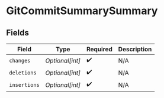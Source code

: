 # GitCommitSummarySummary


## Fields

| Field              | Type               | Required           | Description        |
| ------------------ | ------------------ | ------------------ | ------------------ |
| `changes`          | *Optional[int]*    | :heavy_check_mark: | N/A                |
| `deletions`        | *Optional[int]*    | :heavy_check_mark: | N/A                |
| `insertions`       | *Optional[int]*    | :heavy_check_mark: | N/A                |
